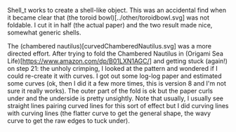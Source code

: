 Shell_t works to create a shell-like object. This was an accidental find when it became clear that (the toroid bowl)[../other/toroidbowl.svg] was not foldable. I cut it in half (the actual paper) and the two result made nice, somewhat generic shells.

The (chambered nautilus)[curvedChamberedNautilus.svg] was a more directed effort. After trying to fold the Chambered Nautilus in (Origami Sea Life)[https://www.amazon.com/dp/B01LXN1AGC/] and getting stuck (again!) on step 21: the unholy crimping, I looked at the pattern and wondered if I could re-create it with curves. I got out some log-log paper and estimated some curves (ok, then I did it a few more times, this is version 8 and I'm not sure it really works). The outer part of the fold is ok but the paper curls under and the underside is pretty unsightly. Note that usually, I usually see straight lines pairing curved lines for this sort of effect but I did curving lines with curving lines (the flatter curve to get the general shape, the wavy curve to get the raw edges to tuck under).